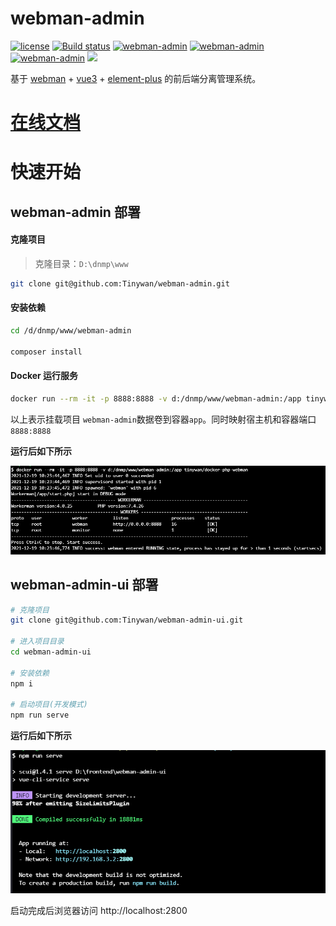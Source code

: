 # webman-admin

[![license](https://img.shields.io/github/license/Tinywan/webman-admin)]()
[![Build status](https://github.com/Tinywan/dnmp/workflows/CI/badge.svg)]()
[![webman-admin](https://img.shields.io/badge/build-passing-brightgreen.svg)]()
[![webman-admin](https://img.shields.io/github/last-commit/tinywan/webman-admin/main)]()
[![webman-admin](https://img.shields.io/github/v/tag/tinywan/webman-admin?color=ff69b4)]()
![](https://img.shields.io/badge/developer-@Tinywan-blue)

基于 [webman](https://www.workerman.net/doc/webman/) + [vue3](https://v3.vuejs.org/) + [element-plus](https://element-plus.gitee.io/zh-CN/) 的前后端分离管理系统。

# [在线文档](http://github.tinywan.com/webman-admin-document/)

# 快速开始

## webman-admin 部署

#### 克隆项目

> 克隆目录：`D:\dnmp\www`

```sh
git clone git@github.com:Tinywan/webman-admin.git
```

#### 安装依赖

```sh
cd /d/dnmp/www/webman-admin

composer install
```

#### Docker 运行服务

```sh
docker run --rm -it -p 8888:8888 -v d:/dnmp/www/webman-admin:/app tinywan/docker-php-webman
```

以上表示挂载项目 `webman-admin`数据卷到容器`app`。同时映射宿主机和容器端口 `8888:8888` 

**运行后如下所示**

![docker](docker.png)

## webman-admin-ui 部署

```sh
# 克隆项目
git clone git@github.com:Tinywan/webman-admin-ui.git

# 进入项目目录
cd webman-admin-ui

# 安装依赖
npm i

# 启动项目(开发模式)
npm run serve
```

**运行后如下所示**

![ui](ui.png)

启动完成后浏览器访问 http://localhost:2800
